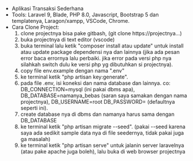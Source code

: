 - Aplikasi Transaksi Sederhana
- Tools: Laravel 9, Blade, PHP 8.0, Javascript, Bootstrap 5 dan templatenya, Laragon/xampp, VSCode, Chrome.
- Cara Clone Project:
  1. clone projectnya bisa pake gitbash, (git clone https://projectnya...)
  2. buka projectnya di text editor (vscode)
  3. buka terminal lalu ketik "composer install atau update" untuk install atau update package dependensi nya dan lainnya (jika ada pesan error baca errornya lalu perbaiki. jika error pada versi php nya silahkah switch dulu ke versi php yg dibutuhkan si projectnya).
  4. copy file env.example dengan nama ".env"
  5. ke terminal ketik "php artisan key:generate". 
  6. pada file .env, isi koneksi dan nama database dan lainnya. co: DB_CONNECTION=mysql (ini pakai dbms apa), DB_DATABASE=namanya_bebas (saran saya samakan dengan nama projectnya), DB_USERNAME=root DB_PASSWORD= (defaultnya seperti ini).
  7. create database nya di dbms dan namanya harus sama dengan DB_DATABASE
  8. ke terminal ketik "php artisan migrate --seed". (pakai --seed karena saya ada sedikit sample data nya di file seedernya, tidak pakai juga ga masalah)
  9. ke terminal ketik "php artisan serve" untuk jalanin server laravelnya (atau pake apache juga boleh), lalu buka di web browser projectnya
